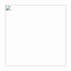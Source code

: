 <span style="display: inline-block; width: 20px;">&nbsp;</span> <!-- Adds space between images -->
<a href="#">
    <img height="200" src="https://github-readme-stats.vercel.app/api/top-langs?username=alexzsk&layout=compact&langs_count=8&card_width=310&theme=Solarized&cache-bust=1" />
</a>

